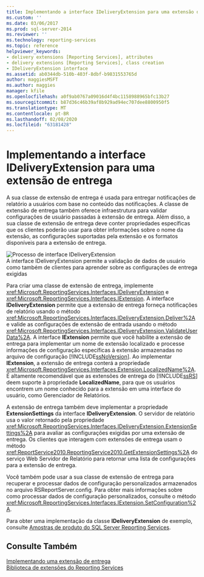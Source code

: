 ```yaml
---
title: Implementando a interface IDeliveryExtension para uma extensão de entrega | Microsoft Docs
ms.custom: ''
ms.date: 03/06/2017
ms.prod: sql-server-2014
ms.reviewer: ''
ms.technology: reporting-services
ms.topic: reference
helpviewer_keywords:
- delivery extensions [Reporting Services], attributes
- delivery extensions [Reporting Services], class creation
- IDeliveryExtension interface
ms.assetid: ab0344db-510b-403f-8dbf-b9831553765d
author: maggiesMSFT
ms.author: maggies
manager: kfile
ms.openlocfilehash: a0f9ab0767a09016d4f4bc1158988965bfc13b27
ms.sourcegitcommit: b87d36c46b39af8b929ad94ec707dee8800950f5
ms.translationtype: MT
ms.contentlocale: pt-BR
ms.lasthandoff: 02/08/2020
ms.locfileid: "63181428"
---
```

# <a name="implementing-the-ideliveryextension-interface-for-a-delivery-extension"></a>Implementando a interface IDeliveryExtension para uma extensão de entrega
  A sua classe de extensão de entrega é usada para entregar notificações de relatório a usuários com base no conteúdo das notificações. A classe de extensão de entrega também oferece infraestrutura para validar configurações de usuário passadas à extensão de entrega. Além disso, a sua classe de extensão de entrega deve conter propriedades específicas que os clientes poderão usar para obter informações sobre o nome da extensão, as configurações suportadas pela extensão e os formatos disponíveis para a extensão de entrega.  
  
 ![Processo de interface IDeliveryExtension](../../media/bk-ext-02.gif "Processo de interface IDeliveryExtension")  
A interface IDeliveryExtension permite a validação de dados de usuário como também de clientes para aprender sobre as configurações de entrega exigidas  
  
 Para criar uma classe de extensão de entrega, implemente <xref:Microsoft.ReportingServices.Interfaces.IDeliveryExtension> e <xref:Microsoft.ReportingServices.Interfaces.IExtension>. A interface **IDeliveryExtension** permite que a extensão de entrega forneça notificações de relatório usando o método <xref:Microsoft.ReportingServices.Interfaces.IDeliveryExtension.Deliver%2A> e valide as configurações de extensão de entrada usando o método <xref:Microsoft.ReportingServices.Interfaces.IDeliveryExtension.ValidateUserData%2A>. A interface **IExtension** permite que você habilite a extensão de entrega para implementar um nome de extensão localizado e processe informações de configuração específicas à extensão armazenadas no arquivo de configuração [!INCLUDE[ssNoVersion](../../../includes/ssnoversion-md.md)]. Ao implementar **IExtension**, a extensão de entrega conterá a propriedade <xref:Microsoft.ReportingServices.Interfaces.Extension.LocalizedName%2A>. É altamente recomendável que as extensões de entrega do [!INCLUDE[ssRS](../../../includes/ssrs.md)] deem suporte à propriedade **LocalizedName**, para que os usuários encontrem um nome conhecido para a extensão em uma interface do usuário, como Gerenciador de Relatórios.  
  
 A extensão de entrega também deve implementar a propriedade **ExtensionSettings** da interface **IDeliveryExtension**. O servidor de relatório usa o valor retornado pela propriedade <xref:Microsoft.ReportingServices.Interfaces.IDeliveryExtension.ExtensionSettings%2A> para avaliar as configurações exigidas por uma extensão de entrega. Os clientes que interagem com extensões de entrega usam o método <xref:ReportService2010.ReportingService2010.GetExtensionSettings%2A> do serviço Web Servidor de Relatório para retornar uma lista de configurações para a extensão de entrega.  
  
 Você também pode usar a sua classe de extensão de entrega para recuperar e processar dados de configuração personalizados armazenados no arquivo RSReportServer.config. Para obter mais informações sobre como processar dados de configuração personalizados, consulte o método <xref:Microsoft.ReportingServices.Interfaces.IExtension.SetConfiguration%2A>.  
  
 Para obter uma implementação da classe **IDeliveryExtension** de exemplo, consulte [Amostras de produto do SQL Server Reporting Services](https://go.microsoft.com/fwlink/?LinkId=177889).  
  
## <a name="see-also"></a>Consulte Também  
 [Implementando uma extensão de entrega](../delivery-extension/implementing-a-delivery-extension.md)   
 [Biblioteca de extensões do Reporting Services](../reporting-services-extension-library.md)  
  
  
